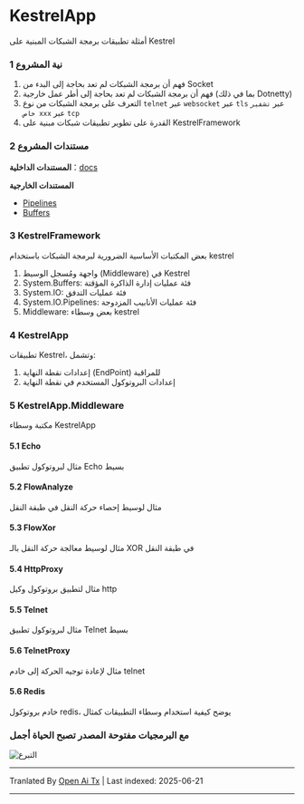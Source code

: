 # KestrelApp
أمثلة تطبيقات برمجة الشبكات المبنية على Kestrel

### 1 نية المشروع
1. فهم أن برمجة الشبكات لم تعد بحاجة إلى البدء من Socket
2. فهم أن برمجة الشبكات لم تعد بحاجة إلى أطر عمل خارجية (بما في ذلك Dotnetty)
3. التعرف على برمجة الشبكات من نوع `telnet` عبر `websocket` عبر `tls` عبر `تشفير خاص xxx` عبر `tcp`
4. القدرة على تطوير تطبيقات شبكات مبنية على KestrelFramework

### 2 مستندات المشروع
**المستندات الداخلية**：[docs](docs)

**المستندات الخارجية**
* [Pipelines](https://learn.microsoft.com/zh-cn/dotnet/standard/io/pipelines)
* [Buffers](https://learn.microsoft.com/zh-cn/dotnet/standard/io/buffers)

### 3 KestrelFramework
بعض المكتبات الأساسية الضرورية لبرمجة الشبكات باستخدام kestrel
1. واجهة ومُسجل الوسيط (Middleware) في Kestrel
2. System.Buffers: فئة عمليات إدارة الذاكرة المؤقتة
3. System.IO: فئة عمليات التدفق
4. System.IO.Pipelines: فئة عمليات الأنابيب المزدوجة
5. Middleware: بعض وسطاء kestrel

### 4 KestrelApp
تطبيقات Kestrel، وتشمل:
1. إعدادات نقطة النهاية (EndPoint) للمراقبة
2. إعدادات البروتوكول المستخدم في نقطة النهاية

### 5 KestrelApp.Middleware
مكتبة وسطاء KestrelApp
#### 5.1 Echo
مثال لبروتوكول تطبيق Echo بسيط

#### 5.2 FlowAnalyze
مثال لوسيط إحصاء حركة النقل في طبقة النقل

#### 5.3 FlowXor
مثال لوسيط معالجة حركة النقل بالـ XOR في طبقة النقل

#### 5.4 HttpProxy
مثال لتطبيق بروتوكول وكيل http

#### 5.5 Telnet
مثال لبروتوكول تطبيق Telnet بسيط

#### 5.6 TelnetProxy
مثال لإعادة توجيه الحركة إلى خادم telnet

#### 5.6 Redis
خادم بروتوكول redis، يوضح كيفية استخدام وسطاء التطبيقات كمثال

### مع البرمجيات مفتوحة المصدر تصبح الحياة أجمل
![التبرع](https://raw.githubusercontent.com/xljiulang/KestrelApp/master/reward.png)


---

Tranlated By [Open Ai Tx](https://github.com/OpenAiTx/OpenAiTx) | Last indexed: 2025-06-21

---